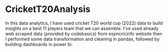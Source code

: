 # CricketT20Analysis
In this data analytics, I have used cricket T20 world cup (2022) data to build insights on a best 11 players team that we can assemble. I've used already web scraped data (provided by codebasics) from espncricinfo website then I performed some data transformation and cleaning in pandas, followed by building dashboards in power bi.
